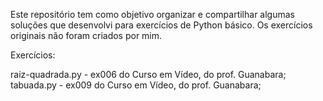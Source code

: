 Este repositório tem como objetivo organizar e compartilhar algumas soluções que desenvolvi para exercícios de Python básico. Os exercícios originais não foram criados por mim.

Exercícios:

raiz-quadrada.py - ex006 do Curso em Vídeo, do prof. Guanabara;
tabuada.py - ex009 do Curso em Vídeo, do prof. Guanabara;
